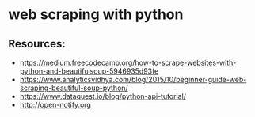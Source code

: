 # web scraping with python

## Resources:
- https://medium.freecodecamp.org/how-to-scrape-websites-with-python-and-beautifulsoup-5946935d93fe
- https://www.analyticsvidhya.com/blog/2015/10/beginner-guide-web-scraping-beautiful-soup-python/
- https://www.dataquest.io/blog/python-api-tutorial/
- http://open-notify.org
